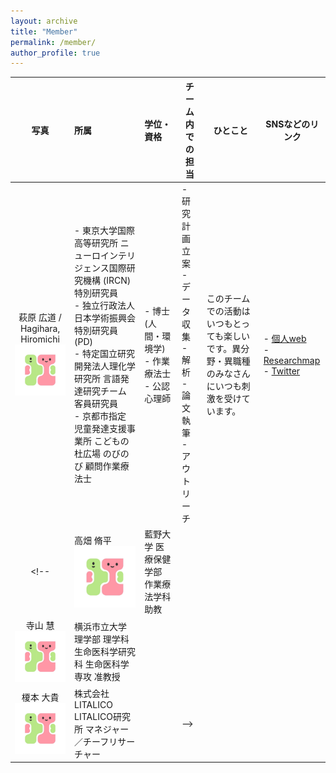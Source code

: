 ```yaml
---
layout: archive
title: "Member"
permalink: /member/
author_profile: true
---
```


| 写真 | 所属 | 学位・資格 | チーム内での担当 | ひとこと | SNSなどのリンク |
| :----: | :---- | :---- | ---- | ---- | ---- |
| 萩原 広道 / Hagihara, Hiromichi<br><img src="../images/logo.jpg" title="Hiromishi Hagihara" width="300"> | - 東京大学国際高等研究所 ニューロインテリジェンス国際研究機構 (IRCN) 特別研究員<br>- 独立行政法人日本学術振興会 特別研究員 (PD)<br>- 特定国立研究開発法人理化学研究所 言語発達研究チーム 客員研究員<br>- 京都市指定 児童発達支援事業所 こどもの杜広場 のびのび 顧問作業療法士 | - 博士 (人間・環境学)<br>- 作業療法士<br>- 公認心理師 | - 研究計画立案<br>- データ収集<br>- 解析<br>- 論文執筆<br>- アウトリーチ | このチームでの活動はいつもとっても楽しいです。異分野・異職種のみなさんにいつも刺激を受けています。 | - [個人web](https://hagi-hara.jimdofree.com)<br>- [Researchmap](https://researchmap.jp/hagiii)<br>- [Twitter](https://twitter.com/hagiharahiro) |
<!-- | 高畑 脩平<br><img src="../images/logo.jpg" title="Shuhei Takahata" width="300"> | 藍野大学 医療保健学部 作業療法学科 助教 |  |
| 寺山 慧<br><img src="../images/logo.jpg" title="Kei Terayama" width="300"> | 横浜市立大学 理学部 理学科 生命医科学研究科 生命医科学専攻 准教授 |  |
| 榎本 大貴<br><img src="../images/logo.jpg" title="Daiki Enomoto" width="300"> | 株式会社LITALICO LITALICO研究所 マネジャー／チーフリサーチャー |  | -->

<!-- | 石原 裕之<br><img src="../images/logo.jpg" title="Hiroyuki Ishihara" width="300"> | NTT |  |
| 野田 遥<br><img src="../images/logo.jpg" title="Haruka Noda" width="300"> | 長崎大学 大学院 医歯薬学総合研究科 医療科学専攻<br>国立障害者リハビリテーションセンター 研究所 研究生<br>独立行政法人 日本学術振興会 特別研究員（DC2） |  |
| 家永 直人 / Ienaga, Naoto<br><img src="../images/naotoienaga_icon.jpg" title="Naoto Ienaga" width="300"> | 慶應義塾大学 理工学部 情報工学科 助教 | 画像処理や機械学習の研究をしています． | -->
